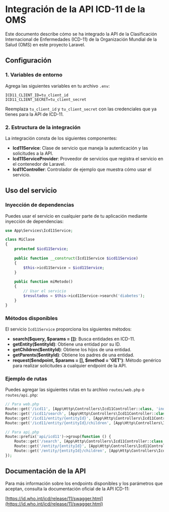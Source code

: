# Integración de la API ICD-11 de la OMS

Este documento describe cómo se ha integrado la API de la Clasificación Internacional de Enfermedades (ICD-11) de la Organización Mundial de la Salud (OMS) en este proyecto Laravel.

## Configuración

### 1. Variables de entorno

Agrega las siguientes variables en tu archivo `.env`:

```
ICD11_CLIENT_ID=tu_client_id
ICD11_CLIENT_SECRET=tu_client_secret
```

Reemplaza `tu_client_id` y `tu_client_secret` con las credenciales que ya tienes para la API de ICD-11.

### 2. Estructura de la integración

La integración consta de los siguientes componentes:

- **Icd11Service**: Clase de servicio que maneja la autenticación y las solicitudes a la API.
- **Icd11ServiceProvider**: Proveedor de servicios que registra el servicio en el contenedor de Laravel.
- **Icd11Controller**: Controlador de ejemplo que muestra cómo usar el servicio.

## Uso del servicio

### Inyección de dependencias

Puedes usar el servicio en cualquier parte de tu aplicación mediante inyección de dependencias:

```php
use App\Services\Icd11Service;

class MiClase
{
    protected $icd11Service;
    
    public function __construct(Icd11Service $icd11Service)
    {
        $this->icd11Service = $icd11Service;
    }
    
    public function miMetodo()
    {
        // Usar el servicio
        $resultados = $this->icd11Service->search('diabetes');
    }
}
```

### Métodos disponibles

El servicio `Icd11Service` proporciona los siguientes métodos:

- **search($query, $params = [])**: Busca entidades en ICD-11.
- **getEntity($entityId)**: Obtiene una entidad por su ID.
- **getChildren($entityId)**: Obtiene los hijos de una entidad.
- **getParents($entityId)**: Obtiene los padres de una entidad.
- **request($endpoint, $params = [], $method = 'GET')**: Método genérico para realizar solicitudes a cualquier endpoint de la API.

### Ejemplo de rutas

Puedes agregar las siguientes rutas en tu archivo `routes/web.php` o `routes/api.php`:

```php
// Para web.php
Route::get('/icd11', [App\Http\Controllers\Icd11Controller::class, 'index']);
Route::get('/icd11/search', [App\Http\Controllers\Icd11Controller::class, 'search']);
Route::get('/icd11/entity/{entityId}', [App\Http\Controllers\Icd11Controller::class, 'getEntity']);
Route::get('/icd11/entity/{entityId}/children', [App\Http\Controllers\Icd11Controller::class, 'getChildren']);

// Para api.php
Route::prefix('api/icd11')->group(function () {
    Route::get('/search', [App\Http\Controllers\Icd11Controller::class, 'search']);
    Route::get('/entity/{entityId}', [App\Http\Controllers\Icd11Controller::class, 'getEntity']);
    Route::get('/entity/{entityId}/children', [App\Http\Controllers\Icd11Controller::class, 'getChildren']);
});
```

## Documentación de la API

Para más información sobre los endpoints disponibles y los parámetros que aceptan, consulta la documentación oficial de la API ICD-11:

[https://id.who.int/icd/release/11/swagger.html](https://id.who.int/icd/release/11/swagger.html)